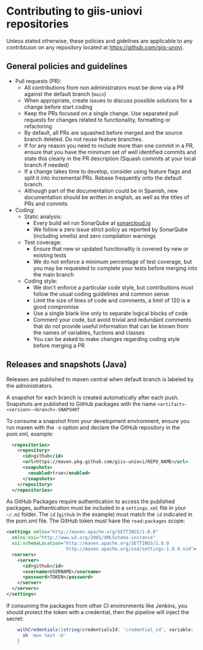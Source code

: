 # Contributing to giis-uniovi repositories

Unless stated otherwise, these policies and gidelines are applicable to any contribtuion on any repository located at https://github.com/giis-unovi.

## General policies and guidelines

- Pull requests (PR):
  - All contributions from non administrators must be done via a PR against the default branch (`main`)
  - When appropriate, create issues to discuss possible solutions for a change before start coding
  - Keep the PRs focused on a single change. 
    Use separated pull requests for changes related to functionality, formatting or refactoring
  - By default, all PRs are squashed before merged and the source branch deleted. Do not reuse feature branches.
  - If for any reason you need to include more than one commit in a PR, ensure that you have the 
    minimum set of well identified commits and state this clearly in the PR description (Squash commits at your local branch if needed)
  - If a change takes time to develop, consider using feature flags and split it into incremental PRs.
    Rebase frequently onto the default branch.
  - Although part of the documentation could be in Spanish, new documentation should be written in english, 
    as well as the titles of PRs and commits
- Coding:
  - Static analysis:
    - Every build wil run SonarQube at [sonarcloud.io](https://sonarcloud.io/organizations/giis/projects)
    - We follow a zero issue strict policy as reported by SonarQube (including smells) and zero compilation warnings
  - Test coverage:
    - Ensure that new or updated functionality is covered by new or existing tests
    - We do not enforce a minimum percentage of test coverage, but you may be requested to complete your tests before merging into the main branch
  - Coding style:
    - We don't enforce a particular code style, but contributions must follow the usual coding guidelines and common sense
    - Limit the size of lines of code and comments, a limit of 120 is a good compromise
    - Use a single blank line only to separate logical blocks of code
    - Comment your code, but avoid trivial and redundant comments
      that do not provide useful information that can be known from the names of variables, fuctions and classes
    - You can be asked to make changes regarding coding style before merging a PR

## Releases and snapshots (Java)

Releases are published to maven central when default branch is labeled by the administrators.

A snapshot for each branch is created automatically after each push.
Snapshots are published to GitHub packages with the name `<artifact>-<version>-<branch>-SNAPSHOT`

To consume a snapshot from your development environment, ensure you run maven with the `-U` option 
and declare the GitHub repository in the pom.xml, example:
```xml
  <repositories>
    <repository>
      <id>github</id>
      <url>https://maven.pkg.github.com/giis-uniovi/REPO_NAME</url>
      <snapshots>
        <enabled>true</enabled>
      </snapshots>
    </repository>
  </repositories>
```

As GitHub Packages require authentication to access the published packages, 
authentication must be included in a `settings.xml` file in your `~/.m2` folder.
The `id` (`github` in the example) must match the `id` indicated in the pom.xml file.
The GitHub token must have the `read:packages` scope:

```xml
<settings xmlns="http://maven.apache.org/SETTINGS/1.0.0"
  xmlns:xsi="http://www.w3.org/2001/XMLSchema-instance"
  xsi:schemaLocation="http://maven.apache.org/SETTINGS/1.0.0
                      http://maven.apache.org/xsd/settings-1.0.0.xsd">
  <servers>
    <server>
      <id>github</id>
      <username>USERNAME</username>
      <password>TOKEN</password>
    </server>
  </servers>
</settings>
```

If consuming the packages from other CI environments like Jenkins, you should protect the token with a credential,
then the pipeline will inject the secret:
```groovy
    withCredentials([string(credentialsId: 'credential_id', variable: 'GITHUB_TOKEN')]) {
      sh 'mvn test -U'
    }
```
